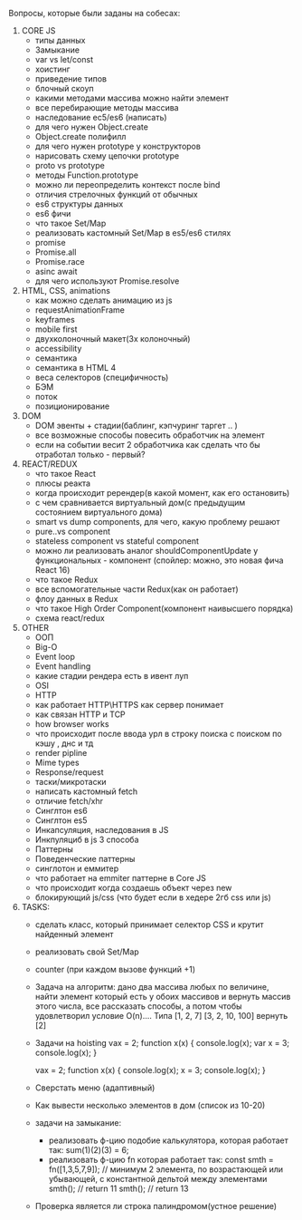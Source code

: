 Вопросы, которые были заданы на собесах:
1. CORE JS
    - типы данных
    - Замыкание
    - var vs let/const
    - хоистинг
    - приведение типов
    - блочный скоуп
    - какими методами массива можно найти элемент
    - все перебирающие методы массива
    - наследование ес5/es6 (написать)
    - для чего нужен Object.create
    - Object.create полифилл
    - для чего нужен prototype у конструкторов
    - нарисовать схему цепочки prototype
    - proto vs prototype
    - методы Function.prototype
    - можно ли переопределить контекст после bind
    - отличия стрелочных функций от обычных
    - es6 структуры данных
    - es6 фичи
    - что такое Set/Map
    - реализовать кастомный Set/Map в es5/es6 стилях
    - promise
    - Promise.all
    - Promise.race
    - asinc await
    - для чего используют Promise.resolve
2. HTML, CSS, animations
    - как можно сделать анимацию из js
    - requestAnimationFrame
    - keyframes
    - mobile first
    - двухколоночный макет(3х колоночный)
    - accessibility
    - семантика
    - семантика в HTML 4
    - веса селекторов (специфичность)
    - БЭМ
    - поток
    - позиционирование
3. DOM
    - DOM эвенты + стадии(баблинг, кэпчуринг таргет .. )
    - все возможные способы повесить обработчик на элемент
    - если на событии весит 2 обработчика как сделать что бы отработал только - первый?
4. REACT/REDUX
    - что такое React
    - плюсы реакта
    - когда происходит ререндер(в какой момент, как его остановить)
    - с чем сравнивается виртуальный дом(с предыдущим состоянием виртуального дома)
    - smart vs dump components, для чего, какую проблему решают
    - pure..vs component
    - stateless component vs stateful component
    - можно ли реализовать аналог shouldComponentUpdate у функциональных - компонент (спойлер: можно, это новая фича React 16)
    - что такое Redux
    - все вспомогательные части Redux(как он работает)
    - флоу данных в Redux
    - что такое High Order Component(компонент наивысшего порядка)
    - схема react/redux
5. OTHER
    - ООП
    - Big-O
    - Event loop
    - Event handling
    - какие стадии рендера есть в ивент луп
    - OSI
    - HTTP
    - как работает HTTP\HTTPS как сервер понимает
    - как связан HTTP и TCP
    - how browser works
    - что происходит после ввода урл в строку поиска с поиском по кэшу , днс и тд
    - render pipline
    - Mime types
    - Response/request
    - таски/микротаски
    - написать кастомный fetch
    - отличие fetch/xhr
    - Синглтон es6
    - Синглтон es5
    - Инкапсуляция, наследования в JS
    - Инкпуляциб в js 3 способа
    - Паттерны
    - Поведенческие паттерны
    - синглотон и eммитер
    - что работает на emmiter паттерне в Core JS
    - что происходит когда создаешь объект через new
    - блокирующий js/css (что будет если в хедере 2гб css или js)
6. TASKS:
    - сделать класс, который принимает селектор CSS и крутит найденный элемент
    - реализовать свой Set/Map
    - counter (при каждом вызове функций +1)
    - Задача на алгоритм: дано два массива любых по величине, найти элемент который есть у обоих массивов и вернуть массив этого числа, все рассказать способы, а потом чтобы удовлетворил условие O(n).... Типа [1, 2, 7] [3, 2, 10, 100] вернуть [2]
    - Задачи на hoisting
        vax = 2; 
        function x(x) {
            console.log(x);
            var x = 3;
            console.log(x);
        }

        vax = 2; 
        function x(x) {
            console.log(x);
            x = 3;
            console.log(x);
        }
    - Сверстать меню (адаптивный)
    - Как вывести несколько элементов в дом (список из 10-20)
    - задачи на замыкание:
        - реализовать ф-цию подобие калькулятора, которая работает так: 
            sum(1)(2)(3) = 6;
        - реализовать ф-цию fn которая работает так:
            const smth = fn([1,3,5,7,9]); // минимум 2 элемента, по возрастающей или убывающей, с константной дельтой между элементами
            smth(); // return 11
            smth(); // return 13
    - Проверка является ли строка палиндромом(устное решение)
